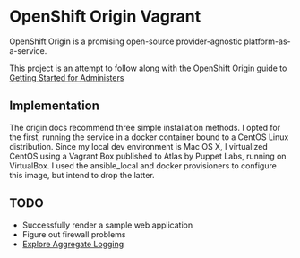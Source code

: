 # OpenShift Origin Vagrant

OpenShift Origin is a promising open-source provider-agnostic
platform-as-a-service.

This project is an attempt to follow along with the OpenShift Origin guide to
[Getting Started for Administers](https://docs.openshift.org/latest/getting_started/administrators.html)

## Implementation

The origin docs recommend three simple installation methods. I opted for
the first, running the service in a docker container bound to a CentOS
Linux distribution. Since my local dev environment is Mac OS X, I
virtualized CentOS using a Vagrant Box published to Atlas by Puppet
Labs, running on VirtualBox. I used the ansible_local and docker
provisioners to configure this image, but intend to drop the latter.

## TODO

- Successfully render a sample web application
- Figure out firewall problems
- [Explore Aggregate Logging](https://docs.openshift.org/latest/install_config/aggregate_logging.html)
